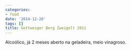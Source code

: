 ```yaml
---
categories:
- food
date: '2014-12-20'
tags: []
title: Gottweiger Berg Zweigelt 2011
---
```


Alcoólico, já 2 meses aberto na geladeira, meio vinagroso.